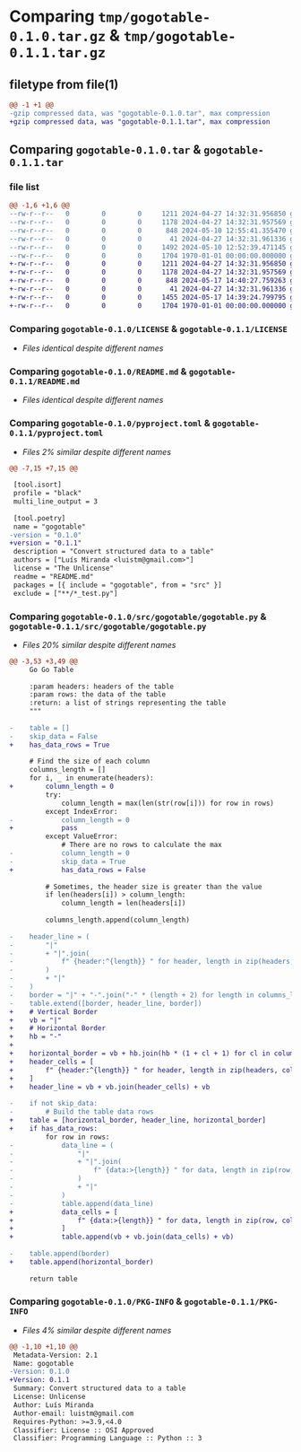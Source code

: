 # Comparing `tmp/gogotable-0.1.0.tar.gz` & `tmp/gogotable-0.1.1.tar.gz`

## filetype from file(1)

```diff
@@ -1 +1 @@
-gzip compressed data, was "gogotable-0.1.0.tar", max compression
+gzip compressed data, was "gogotable-0.1.1.tar", max compression
```

## Comparing `gogotable-0.1.0.tar` & `gogotable-0.1.1.tar`

### file list

```diff
@@ -1,6 +1,6 @@
--rw-r--r--   0        0        0     1211 2024-04-27 14:32:31.956850 gogotable-0.1.0/LICENSE
--rw-r--r--   0        0        0     1178 2024-04-27 14:32:31.957569 gogotable-0.1.0/README.md
--rw-r--r--   0        0        0      848 2024-05-10 12:55:41.355470 gogotable-0.1.0/pyproject.toml
--rw-r--r--   0        0        0       41 2024-04-27 14:32:31.961336 gogotable-0.1.0/src/gogotable/__init__.py
--rw-r--r--   0        0        0     1492 2024-05-10 12:52:39.471145 gogotable-0.1.0/src/gogotable/gogotable.py
--rw-r--r--   0        0        0     1704 1970-01-01 00:00:00.000000 gogotable-0.1.0/PKG-INFO
+-rw-r--r--   0        0        0     1211 2024-04-27 14:32:31.956850 gogotable-0.1.1/LICENSE
+-rw-r--r--   0        0        0     1178 2024-04-27 14:32:31.957569 gogotable-0.1.1/README.md
+-rw-r--r--   0        0        0      848 2024-05-17 14:40:27.759263 gogotable-0.1.1/pyproject.toml
+-rw-r--r--   0        0        0       41 2024-04-27 14:32:31.961336 gogotable-0.1.1/src/gogotable/__init__.py
+-rw-r--r--   0        0        0     1455 2024-05-17 14:39:24.799795 gogotable-0.1.1/src/gogotable/gogotable.py
+-rw-r--r--   0        0        0     1704 1970-01-01 00:00:00.000000 gogotable-0.1.1/PKG-INFO
```

### Comparing `gogotable-0.1.0/LICENSE` & `gogotable-0.1.1/LICENSE`

 * *Files identical despite different names*

### Comparing `gogotable-0.1.0/README.md` & `gogotable-0.1.1/README.md`

 * *Files identical despite different names*

### Comparing `gogotable-0.1.0/pyproject.toml` & `gogotable-0.1.1/pyproject.toml`

 * *Files 2% similar despite different names*

```diff
@@ -7,15 +7,15 @@
 
 [tool.isort]
 profile = "black"
 multi_line_output = 3
 
 [tool.poetry]
 name = "gogotable"
-version = "0.1.0"
+version = "0.1.1"
 description = "Convert structured data to a table"
 authors = ["Luís Miranda <luistm@gmail.com>"]
 license = "The Unlicense"
 readme = "README.md"
 packages = [{ include = "gogotable", from = "src" }]
 exclude = ["**/*_test.py"]
```

### Comparing `gogotable-0.1.0/src/gogotable/gogotable.py` & `gogotable-0.1.1/src/gogotable/gogotable.py`

 * *Files 20% similar despite different names*

```diff
@@ -3,53 +3,49 @@
     Go Go Table
 
     :param headers: headers of the table
     :param rows: the data of the table
     :return: a list of strings representing the table
     """
 
-    table = []
-    skip_data = False
+    has_data_rows = True
 
     # Find the size of each column
     columns_length = []
     for i, _ in enumerate(headers):
+        column_length = 0
         try:
             column_length = max(len(str(row[i])) for row in rows)
         except IndexError:
-            column_length = 0
+            pass
         except ValueError:
             # There are no rows to calculate the max
-            column_length = 0
-            skip_data = True
+            has_data_rows = False
 
         # Sometimes, the header size is greater than the value
         if len(headers[i]) > column_length:
             column_length = len(headers[i])
 
         columns_length.append(column_length)
 
-    header_line = (
-        "|"
-        + "|".join(
-            f" {header:^{length}} " for header, length in zip(headers, columns_length)
-        )
-        + "|"
-    )
-    border = "|" + "-".join("-" * (length + 2) for length in columns_length) + "|"
-    table.extend([border, header_line, border])
+    # Vertical Border
+    vb = "|"
+    # Horizontal Border
+    hb = "-"
+
+    horizontal_border = vb + hb.join(hb * (1 + cl + 1) for cl in columns_length) + vb
+    header_cells = [
+        f" {header:^{length}} " for header, length in zip(headers, columns_length)
+    ]
+    header_line = vb + vb.join(header_cells) + vb
 
-    if not skip_data:
-        # Build the table data rows
+    table = [horizontal_border, header_line, horizontal_border]
+    if has_data_rows:
         for row in rows:
-            data_line = (
-                "|"
-                + "|".join(
-                    f" {data:>{length}} " for data, length in zip(row, columns_length)
-                )
-                + "|"
-            )
-            table.append(data_line)
+            data_cells = [
+                f" {data:>{length}} " for data, length in zip(row, columns_length)
+            ]
+            table.append(vb + vb.join(data_cells) + vb)
 
-    table.append(border)
+    table.append(horizontal_border)
 
     return table
```

### Comparing `gogotable-0.1.0/PKG-INFO` & `gogotable-0.1.1/PKG-INFO`

 * *Files 4% similar despite different names*

```diff
@@ -1,10 +1,10 @@
 Metadata-Version: 2.1
 Name: gogotable
-Version: 0.1.0
+Version: 0.1.1
 Summary: Convert structured data to a table
 License: Unlicense
 Author: Luís Miranda
 Author-email: luistm@gmail.com
 Requires-Python: >=3.9,<4.0
 Classifier: License :: OSI Approved
 Classifier: Programming Language :: Python :: 3
```

